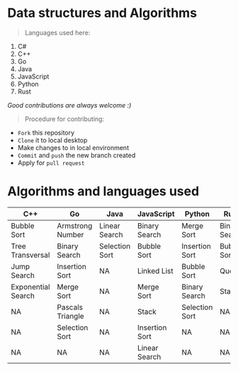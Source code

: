 # Data structures and Algorithms
> Languages used here:
<!-- Languages start here -->
1. C#
2. C++
3. Go
4. Java
5. JavaScript
6. Python
7. Rust
<!-- Languages end here -->

*Good contributions are always welcome :)*
> Procedure for contributing:
- `Fork` this repository
- `Clone` it to local desktop
- Make changes to in local environment
- `Commit` and `push` the new branch created
- Apply for `pull request`

# Algorithms and languages used

C++ | Go | Java | JavaScript | Python | Rust | C#
------------ | ------------- | ------------- | ------------- | ------------- | ------------- | -------------
Bubble Sort | Armstrong Number | Linear Search | Binary Search | Merge Sort | Binary Search | Selection Sort
Tree Transversal | Binary Search | Selection Sort | Bubble Sort | Insertion Sort | Bubble Sort | NA
Jump Search | Insertion Sort | NA | Linked List | Bubble Sort | Queue | NA
Exponential Search | Merge Sort| NA | Merge Sort | Binary Search | Stack | NA
NA | Pascals Triangle | NA | Stack | Selection Sort | NA | NA
NA | Selection Sort | NA | Insertion Sort | NA| NA | NA
NA | NA | NA | Linear Search | NA| NA | NA
